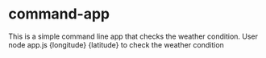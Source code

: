 # command-app
This is a simple command line app that checks the weather condition. User node app.js {longitude} {latitude} to check the weather condition
